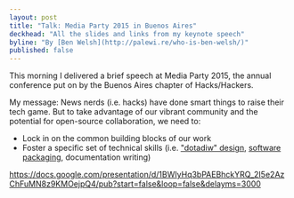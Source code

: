 ```yaml
---
layout: post
title: "Talk: Media Party 2015 in Buenos Aires"
deckhead: "All the slides and links from my keynote speech"
byline: "By [Ben Welsh](http://palewi.re/who-is-ben-welsh/)"
published: false
---
```


This morning I delivered a brief speech at Media Party 2015, the annual
conference put on by the Buenos Aires chapter of Hacks/Hackers.

My message: News nerds (i.e. hacks) have done smart things to raise their
tech game. But to take advantage of our vibrant community and the potential
for open-source collaboration, we need to:

* Lock in on the common building blocks of our work
* Foster a specific set of technical skills (i.e. ["dotadiw" design](https://en.wikipedia.org/wiki/Unix_philosophy), [software packaging](https://en.wikipedia.org/wiki/Package_(package_management_system)), documentation writing)

https://docs.google.com/presentation/d/1BWIyHq3bPAEBhckYRQ_2I5e2AzChFuMN8z9KMOejpQ4/pub?start=false&loop=false&delayms=3000
